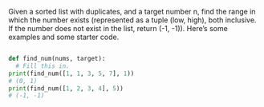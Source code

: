 Given a sorted list with duplicates, and a target number n, find the range in which the number exists (represented as a tuple (low, high), both inclusive. If the number does not exist in the list, return (-1, -1)).
Here’s some examples and some starter code.

```python

def find_num(nums, target):
  # Fill this in.
print(find_num([1, 1, 3, 5, 7], 1))
# (0, 1)
print(find_num([1, 2, 3, 4], 5))
# (-1, -1)
```
